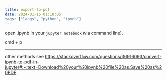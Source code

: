 ```yaml
---
title: export-to-pdf
date: 2024-01-15 01:10:05
tags: ["langs", "python", "ipynb"]
---
```

open .ipynb in your `jupyter notebook` (via command line).

cmd + p

---

other methods see https://stackoverflow.com/questions/36916093/convert-ipynb-to-pdf-in-jupyter#:~:text=Download%20your%20ipynb%20file%20as,Save%20as%20PDF

